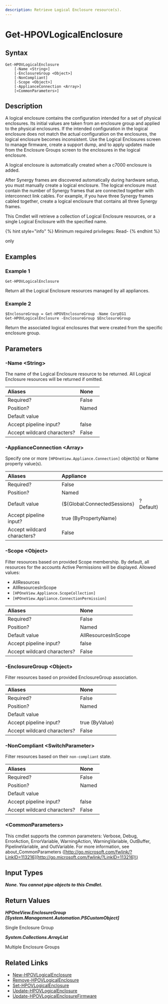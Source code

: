 ```yaml
---
description: Retrieve Logical Enclosure resource(s).
---
```


# Get-HPOVLogicalEnclosure

## Syntax

```text
Get-HPOVLogicalEnclosure
    [-Name <String>]
    [-EnclosureGroup <Object>]
    [-NonCompliant]
    [-Scope <Object>]
    [-ApplianceConnection <Array>]
    [<CommonParameters>]
```

## Description

A logical enclosure contains the configuration intended for a set of physical enclosures. Its initial values are taken from an enclosure group and applied to the physical enclosures. If the intended configuration in the logical enclosure does not match the actual configuration on the enclosures, the logical enclosure becomes inconsistent. Use the Logical Enclosures screen to manage firmware, create a support dump, and to apply updates made from the Enclosure Groups screen to the enclosures in the logical enclosure.

A logical enclosure is automatically created when a c7000 enclosure is added.

After Synergy frames are discovered automatically during hardware setup, you must manually create a logical enclosure. The logical enclosure must contain the number of Synergy frames that are connected together with interconnect link cables. For example, if you have three Synergy frames cabled together, create a logical enclosure that contains all three Synergy frames.

This Cmdlet will retrieve a collection of Logical Enclosure resources, or a single Logical Enclosure with the specified name.

{% hint style="info" %}
Minimum required privileges: Read-
{% endhint %}

only

## Examples

### Example 1

```text
Get-HPOVLogicalEnclosure
```

Return all the Logical Enclosure resources managed by all appliances.

### Example 2

```text
$EnclosureGroup = Get-HPOVEnclosureGroup -Name CorpEG1
Get-HPOVLogicalEnclosure -EnclosureGroup $EnclosureGroup
```

Return the associated logical enclosures that were created from the specific enclosure group.

## Parameters

### -Name &lt;String&gt;

The name of the Logical Enclosure resource to be returned. All Logical Enclosure resources will be returned if omitted.

| Aliases | None |
| :--- | :--- |
| Required? | False |
| Position? | Named |
| Default value |  |
| Accept pipeline input? | false |
| Accept wildcard characters? | False |

### -ApplianceConnection &lt;Array&gt;

Specify one or more `[HPOneView.Appliance.Connection]` object\(s\) or Name property value\(s\).

| Aliases | Appliance |  |
| :--- | :--- | :--- |
| Required? | False |  |
| Position? | Named |  |
| Default value | \(${Global:ConnectedSessions} | ? Default\) |
| Accept pipeline input? | true \(ByPropertyName\) |  |
| Accept wildcard characters? | False |  |

### -Scope &lt;Object&gt;

Filter resources based on provided Scope membership. By default, all resources for the accounts Active Permissions will be displayed. Allowed values:

* AllResources
* AllResourcesInScope
* `[HPOneView.Appliance.ScopeCollection]`
* `[HPOneView.Appliance.ConnectionPermission]`

| Aliases | None |
| :--- | :--- |
| Required? | False |
| Position? | Named |
| Default value | AllResourcesInScope |
| Accept pipeline input? | false |
| Accept wildcard characters? | False |

### -EnclosureGroup &lt;Object&gt;

Filter resources based on provided EnclosureGroup association.

| Aliases | None |
| :--- | :--- |
| Required? | False |
| Position? | Named |
| Default value |  |
| Accept pipeline input? | true \(ByValue\) |
| Accept wildcard characters? | False |

### -NonCompliant &lt;SwitchParameter&gt;

Filter resources based on their `non-compliant` state.

| Aliases | None |
| :--- | :--- |
| Required? | False |
| Position? | Named |
| Default value |  |
| Accept pipeline input? | false |
| Accept wildcard characters? | False |

### &lt;CommonParameters&gt;

This cmdlet supports the common parameters: Verbose, Debug, ErrorAction, ErrorVariable, WarningAction, WarningVariable, OutBuffer, PipelineVariable, and OutVariable. For more information, see about\_CommonParameters \([http://go.microsoft.com/fwlink/?LinkID=113216](http://go.microsoft.com/fwlink/?LinkID=113216)\)

## Input Types

_**None. You cannot pipe objects to this Cmdlet.**_

## Return Values

_**HPOneView.EnclosureGroup \[System.Management.Automation.PSCustomObject\]**_

Single Enclosure Group

_**System.Collections.ArrayList**_

Multiple Enclosure Groups

## Related Links

* [New-HPOVLogicalEnclosure](new-hpovlogicalenclosure.md)
* [Remove-HPOVLogicalEnclosure](remove-hpovlogicalenclosure.md)
* [Set-HPOVLogicalEnclosure](set-hpovlogicalenclosure.md)
* [Update-HPOVLogicalEnclosure](update-hpovlogicalenclosure.md)
* [Update-HPOVLogicalEnclosureFirmware](../networking/update-hpovlogicalenclosurefirmware.md)

